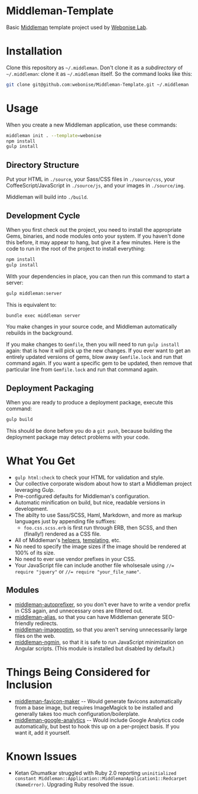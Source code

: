 Middleman-Template
==================

Basic [Middleman](http://middlemanapp.com) template project used by [Webonise Lab](http://webonise.com/about).

Installation
=============

Clone this repository as `~/.middleman`. Don't clone it as a _subdirectory_ of `~/.middleman`: clone it as `~/.middleman` itself. So the command looks like this:

```bash
git clone git@github.com:webonise/Middleman-Template.git ~/.middleman
```

Usage
=======

When you create a new Middleman application, use these commands:

```bash
middleman init . --template=webonise
npm install
gulp install
```

Directory Structure
---------------------

Put your HTML in `./source`, your Sass/CSS files in `./source/css`, your CoffeeScript/JavaScript in `./source/js`, and your images in `./source/img`.

Middleman will build into `./build`.

Development Cycle
-----------------

When you first check out the project, you need to install the appropriate Gems, binaries, and node modules onto your system.
If you haven't done this before, it may appear to hang, but give it a few minutes. Here is the code to run in the root of the project to install everything:

```bash
npm install
gulp install
```

With your dependencies in place, you can then run this command to start a server:

```bash
gulp middleman:server
```

This is equivalent to:

```bash
bundle exec middleman server
```

You make changes in your source code, and Middleman automatically rebuilds in the background.

If you make changes to `Gemfile`, then you will need to run `gulp install` again: that is how it will pick up the new changes. If you ever want to get an
entirely updated versions of gems, blow away `Gemfile.lock` and run that command again. If you want a specific gem to be updated, then remove that particular
line from `Gemfile.lock` and run that command again.


Deployment Packaging
---------------------

When you are ready to produce a deployment package, execute this command:

```bash
gulp build
```

This should be done before you do a `git push`, because building the deployment package may detect problems with your code.

What You Get
==============

* `gulp html:check` to check your HTML for validation and style.
* Our collective corporate wisdom about how to start a Middleman project leveraging Gulp.
* Pre-configured defaults for Middleman's configuration.
* Automatic minification on build, but nice, readable versions in development.
* The abilty to use Sass/SCSS, Haml, Markdown, and more as markup languages just by appending file suffixes:
    * `foo.css.scss.erb` is first run through ERB, then SCSS, and then (finally!) rendered as a CSS file.
* All of Middleman's [helpers](http://middlemanapp.com/basics/helpers/), [templating](http://middlemanapp.com/basics/templates/), etc.
* No need to specify the image sizes if the image should be rendered at 100% of its size.
* No need to ever use vendor prefixes in your CSS.
* Your JavaScript file can include another file wholsesale using `//= require "jquery"` or `//= require "your_file_name"`.

Modules
--------

* [middleman-autoprefixer](http://github.com/porada/middleman-autoprefixer), so you don't ever have to write a vendor prefix in CSS again, and unnecessary ones are filtered out.
* [middleman-alias](http://github.com/Octo-Labs/middleman-alias), so that you can have Middleman generate SEO-friendly redirects.
* [middleman-imageoptim](http://github.com/plasticine/middleman-imageoptim), so that you aren't serving unnecessarily large files on the web.
* [middleman-ngmin](https://github.com/bhollis/middleman-ngmin), so that it is safe to run JavaScript minimization on Angular scripts. (This module is installed but disabled by default.)

Things Being Considered for Inclusion
======================================

* [middleman-favicon-maker](http://github.com/follmann/middleman-favicon-maker) -- Would generate favicons automatically from a base image, but requires ImageMagick to be installed and generally takes too much configuration/boilerplate.
* [middleman-google-analytics](http://github.com/danielbayerlein/middleman-google-analytics) -- Would include Google Analytics code automatically, but best to hook this up on a per-project basis. If you want it, add it yourself.

Known Issues
=============

* Ketan Ghumatkar struggled with Ruby 2.0 reporting `uninitialized constant Middleman::Application::MiddlemanApplication1::Redcarpet (NameError)`. Upgrading Ruby resolved the issue.
